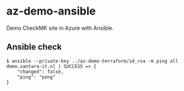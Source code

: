 # az-demo-ansible

Demo CheckMK site in Azure with Ansible.

## Ansible check

```console
$ ansible --private-key ../az-demo-terraform/id_rsa -m ping all
demo.xantara-it.nl | SUCCESS => {
    "changed": false,
    "ping": "pong"
}
```
